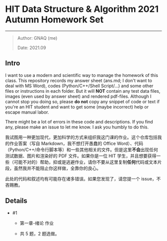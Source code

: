 # HIT Data Structure & Algorithm 2021 Autumn Homework Set

----------

> Author: GNAQ (me)
>
> Date: 2021.09

## Intro

I want to use a modern and scientific way to manage the homework of this class. This repository records my answer sheet (ans.md; I don't want to deal with MS Word), codes (Python/C++/Shell Script/...) and some other files or instructions in each folder. But it will **NOT** contain any test data files, images (even used by answer sheet) and rendered pdf-files. Although I cannot stop you doing so, please **do not** copy any snippet of code or text if you're an HIT student and want to get some (maybe incorrect) help or escape manual labor.

There might be a lot of errors in these code and descriptions. If you find any, please make an issue to let me know. I ask you humbly to do this.

我试图用一种更加现代，更加科学的方式来组织我这门课的作业。这个仓库包括我的作业答案（写自 Markdown，我不想打开愚蠢的 Office Word）、代码（Python/C++/命令行脚本等）和一些其他相关的文件。但是这里**不会**出现任何测试数据、图片和渲染好的 PDF 文件。如果你是一位 HIT 学生，并且想要获得一些（可能不对的）帮助，抑或是逃避作业，请你不要从这里复制**任何**代码或文本片段，虽然我并不能阻止你这样做，全靠你的良心。

此处的代码和叙述均有可能存在诸多错误。如果您发现了，请您提一个 issue，不吝赐教。

## Details

- \#1

    - 第一章-绪论 作业
	
	- 共 5 题，2 题选做。